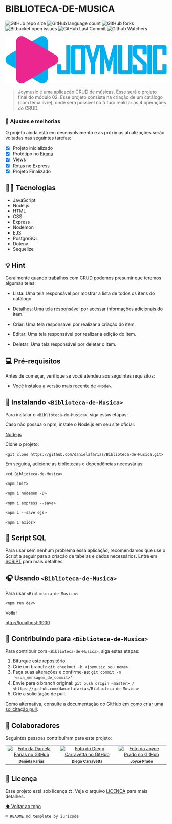 # BIBLIOTECA-DE-MUSICA

![GitHub repo size](https://img.shields.io/github/repo-size/danielafarias/Biblioteca-de-Musica?style=for-the-badge)
![GitHub language count](https://img.shields.io/github/languages/count/danielafarias/Biblioteca-de-Musica?style=for-the-badge)
![GitHub forks](https://img.shields.io/chocolatey/dt/Biblioteca-de-Musica?style=for-the-badge)
![Bitbucket open issues](https://img.shields.io/bitbucket/issues/danielafarias/Biblioteca-de-Musica?style=for-the-badge)
![GitHub Last Commit](https://img.shields.io/github/last-commit/danielafarias/Biblioteca-de-Musica?style=for-the-badge)
![Github Watchers](https://img.shields.io/github/watchers/danielafarias/Biblioteca-de-Musica?style=for-the-badge)

![joymusic](public/img/logo_grande.png)


> Joymusic é uma aplicação CRUD de músicas. Esse será o projeto final do módulo 02. Esse projeto consiste na criação de um catálogo (com tema livre), onde será possível no futuro realizar as 4 operações do CRUD. 

### 💖 Ajustes e melhorias

O projeto ainda está em desenvolvimento e as próximas atualizações serão voltadas nas seguintes tarefas:

- [x] Projeto inicializado
- [x] Protótipo no [Figma](https://www.figma.com/file/TNZzKRz8fJGtCS5Mhnyyjd/Joymusic?node-id=0%3A1)
- [x] Views
- [x] Rotas no Express
- [x] Projeto Finalizado

## 🧑‍💻 Tecnologias

- JavaScript
- Node.js
- HTML 
- CSS
- Express
- Nodemon
- EJS
- PostgreSQL
- Dotenv
- Sequelize

## 💡 Hint

Geralmente quando trabalhos com CRUD podemos presumir que teremos algumas telas: 

- Lista: Uma tela responsável por mostrar a lista de todos os itens do catálogo.

- Detalhes: Uma tela responsável por acessar informações adicionais do item.

- Criar: Uma tela responsável por realizar a criação do item.

- Editar: Uma tela responsável por realizar a edição do item.

- Deletar: Uma tela responsável por deletar o item.

## 💻 Pré-requisitos

Antes de começar, verifique se você atendeu aos seguintes requisitos:

* Você instalou a versão mais recente de `<Node>`.

## 🎵 Instalando `<Biblioteca-de-Musica>`

Para instalar o `<Biblioteca-de-Musica>`, siga estas etapas:

Caso não possua o npm, instale o Node.js em seu site oficial:

[Node.js](https://nodejs.org/en/download/)

Clone o projeto:
```
<git clone https://github.com/danielafarias/Biblioteca-de-Musica.git>
```

Em seguida, adicione as bibliotecas e dependências necessárias:
```
<cd Biblioteca-de-Musica>
```
```
<npm init>
```
```
<npm i nodemon -D>
```
```
<npm i express --save>
```
```
<npm i --save ejs>
```
```
<npm i axios>
```
## 🧾 Script SQL

Para usar sem nenhum problema essa aplicação, recomendamos que use o Script a seguir para a criação de tabelas e dados necessários. Entre em [SCRIPT](SCRIPT.md) para mais detalhes. 

## 🎧 Usando `<Biblioteca-de-Musica>`

Para usar `<Biblioteca-de-Musica>`:

```
<npm run dev>
```

Voilà!

[http://localhost:3000](http://localhost:3000)


## 🎼 Contribuindo para `<Biblioteca-de-Musica>`

Para contribuir com `<Biblioteca-de-Musica>`, siga estas etapas:

1. Bifurque este repositório.
2. Crie um branch: `git checkout -b <joymusic_seu_nome>`
3. Faça suas alterações e confirme-as: `git commit -m '<sua_mensagem_de_commit>'`
4. Envie para o branch original: `git push origin <master> / <https://github.com/danielafarias/Biblioteca-de-Musica>`
5. Crie a solicitação de pull.

Como alternativa, consulte a documentação do GitHub em [como criar uma solicitação pull](https://help.github.com/en/github/collaborating-with-issues-and-pull-requests/creating-a-pull-request).

## 🤝 Colaboradores

Seguintes pessoas contribuíram para este projeto:

<table>
  <tr>
    <td align="center">
      <a href="https://github.com/danielafarias">
        <img src="https://avatars.githubusercontent.com/u/79869120?v=4" width="100px;" alt="Foto da Daniela Farias no GitHub"/><br>
        <sub>
          <b>Daniela Farias</b>
        </sub>
      </a>
      <td align="center">
      <a href="https://github.com/DiegoCarravetta">
        <img src="https://avatars.githubusercontent.com/u/89053789?v=4" width="100px;" alt="Foto do Diego Carravetta no GitHub"/><br>
        <sub>
          <b>Diego Carravetta</b>
        </sub>
      </a>
    </td>
    <td align="center">
      <a href="https://github.com/JoycenildaPrado">
        <img src="https://media-exp1.licdn.com/dms/image/C4E03AQHUvLAl8qSwSg/profile-displayphoto-shrink_800_800/0/1628222086098?e=1642032000&v=beta&t=dVXzmnt-e9bZWx_MOcBOiCzAuB6pww4kkLUq7EaXSN4" width="100px;" alt="Foto da Joyce Prado no GitHub"/><br>
        <sub>
          <b>Joyce Prado</b>
        </sub>
      </a>
  </tr>
</table>

## 📝 Licença

Esse projeto está sob licença ⚖️. Veja o arquivo [LICENÇA](LICENSE.md) para mais detalhes.

[⬆ Voltar ao topo](#biblioteca-de-musica)<br>

```
© README.md template by iuricode
```

